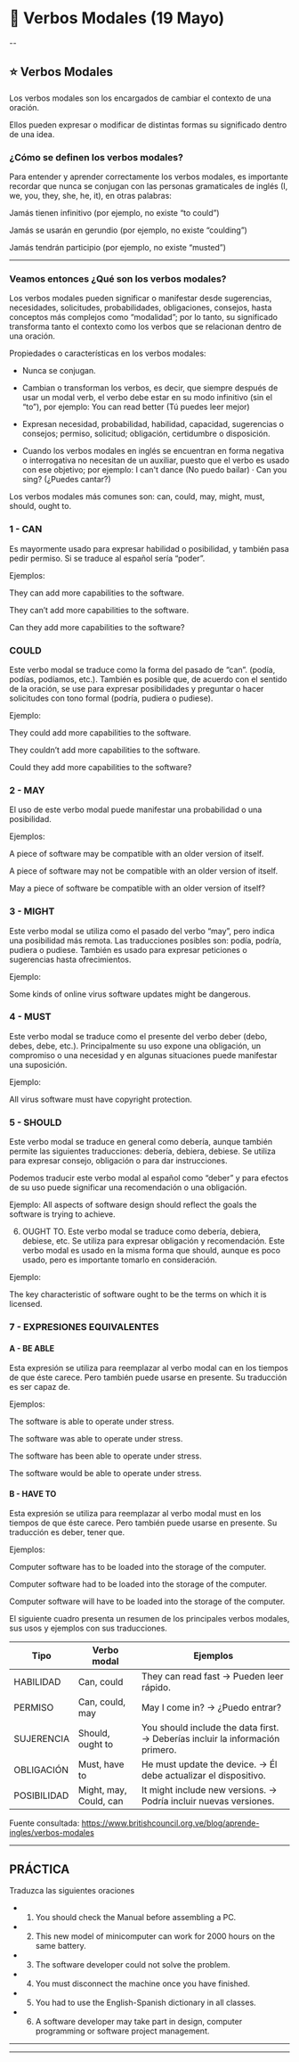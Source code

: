 # :book: Verbos Modales (19 Mayo)

--

## :star: Verbos Modales

Los verbos modales son los encargados de cambiar el contexto de una oración. 

Ellos pueden expresar o modificar de distintas formas su significado dentro de una idea.

### ¿Cómo se definen los verbos modales?

Para entender y aprender correctamente los verbos modales, es importante recordar que nunca se conjugan con las personas gramaticales de inglés (I, we, you, they, she, he, it), en otras palabras:

Jamás tienen infinitivo (por ejemplo, no existe “to could”)

Jamás se usarán en gerundio (por ejemplo, no existe “coulding”)

Jamás tendrán participio (por ejemplo, no existe “musted”)


---

### Veamos entonces ¿Qué son los verbos modales?


Los verbos modales pueden significar o manifestar desde sugerencias, necesidades, solicitudes, probabilidades, obligaciones, consejos, hasta conceptos más complejos como “modalidad”; por lo tanto, su significado transforma tanto el contexto como los verbos que se relacionan dentro de una oración.

Propiedades o características en los verbos modales:

- Nunca se conjugan.

- Cambian o transforman los verbos, es decir, que siempre después de usar un modal verb, el verbo debe estar en su modo infinitivo (sin el “to”), por ejemplo: You can read better (Tú puedes leer mejor)

- Expresan necesidad, probabilidad, habilidad, capacidad, sugerencias o consejos; permiso, solicitud; obligación, certidumbre o disposición.


- Cuando los verbos modales en inglés se encuentran en forma negativa o interrogativa no necesitan de un auxiliar, puesto que el verbo es usado con ese objetivo; por ejemplo: I can't dance (No puedo bailar) · Can you sing? (¿Puedes cantar?)

Los verbos modales más comunes son: can, could, may, might, must, should, ought to.

### 1 - CAN

Es mayormente usado para expresar habilidad o posibilidad, y también pasa pedir permiso. Si se traduce al español sería “poder”.

Ejemplos:	

They can add more capabilities to the software.

They can’t add more capabilities to the software.

Can they add more capabilities to the software?



### COULD

Este verbo modal se traduce como la forma del pasado de “can”. (podía, podías, podíamos, etc.). También es posible que, de acuerdo con el sentido de la oración, se use para expresar posibilidades y preguntar o hacer solicitudes con tono formal (podría, pudiera o pudiese).

Ejemplo: 	

They could add more capabilities to the software.

They couldn’t add more capabilities to the software. 

Could they add more capabilities to the software?


### 2 - MAY

El uso de este verbo modal puede manifestar una probabilidad o una posibilidad.
 
Ejemplos:	

A piece of software may be compatible with an older version of itself.

A piece of software may not be compatible with an older version of itself.
 
May a piece of software be compatible with an older version of itself?


### 3 - MIGHT

Este verbo modal se utiliza como el pasado del verbo “may”, pero indica una posibilidad más remota. Las traducciones posibles son: podía, podría, pudiera o pudiese.
También es usado para expresar peticiones o sugerencias hasta ofrecimientos.

Ejemplo:	

Some kinds of online virus software updates might be dangerous.

### 4 - MUST

Este verbo modal se traduce como el presente del verbo deber (debo, debes, debe, etc.). Principalmente su uso expone una obligación, un compromiso o una necesidad y en algunas situaciones puede manifestar una suposición.

Ejemplo:	

All virus software must have copyright protection.



### 5 - SHOULD

Este verbo modal se traduce en general como debería, aunque también permite las siguientes traducciones: debería, debiera, debiese. Se utiliza para expresar consejo, obligación o para dar instrucciones.

Podemos traducir este verbo modal al español como “deber” y para efectos de su uso puede significar una recomendación o una obligación.

Ejemplo:	All aspects of software design should reflect the goals the software is trying to achieve.

6.	OUGHT TO.  Este verbo modal se traduce como debería, debiera, debiese, etc. Se utiliza para expresar obligación y recomendación.
Este verbo modal es usado en la misma forma que should, aunque es poco usado, pero es importante tomarlo en consideración.

Ejemplo:	

The key characteristic of software ought to be the terms on which it is licensed.


### 7 - EXPRESIONES EQUIVALENTES

#### A - BE ABLE

Esta expresión se utiliza para reemplazar al verbo modal can en los tiempos de que éste carece. Pero también puede usarse en presente. Su traducción es ser capaz de.

Ejemplos:	

The software is able to operate under stress. 

The software was able to operate under stress.

The software has been able to operate under stress. 

The software would be able to operate under stress.


#### B - HAVE TO

Esta expresión se utiliza para reemplazar al verbo modal must en los tiempos de que éste carece. Pero también puede usarse en presente. Su traducción es deber, tener que.

Ejemplos:	

Computer software has to be loaded into the storage of the computer. 

Computer software had to be loaded into the storage of the computer. 

Computer software will have to be loaded into the storage of the computer.


El siguiente cuadro presenta un resumen de los principales verbos modales, sus usos y ejemplos con sus traducciones.

| Tipo | Verbo modal | Ejemplos |
| ---- | ----------- | -------- |
| HABILIDAD |	Can, could | They can read fast -> Pueden leer rápido. |
| PERMISO | Can, could, may |	May I come in? -> ¿Puedo entrar? |
| SUJERENCIA |	Should, ought to | You should include the data first. -> Deberías incluir la información primero. |
| OBLIGACIÓN | Must, have to | He must update the device. -> Él debe actualizar el dispositivo. |
| POSIBILIDAD	|Might, may, Could, can	|It might include new versions.	-> Podría incluir nuevas versiones. |
			

Fuente consultada: https://www.britishcouncil.org.ve/blog/aprende-ingles/verbos-modales

---

## PRÁCTICA

 

Traduzca las siguientes oraciones

- 1) You should check the Manual before assembling a PC.


- 2) This new model of minicomputer can work for 2000 hours on the same battery.


- 3) The software developer could not solve the problem.



- 4) You must disconnect the machine once you have finished.



- 5) You had to use the English-Spanish dictionary in all classes.



- 6) A software developer may take part in  design,  computer  programming  or  software  project management.






---
---